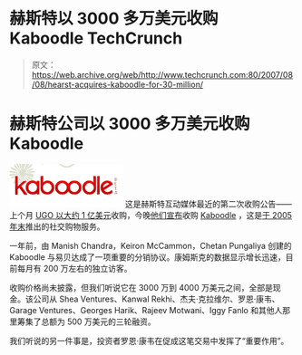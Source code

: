 # 赫斯特以 3000 多万美元收购 Kaboodle TechCrunch

> 原文：<https://web.archive.org/web/http://www.techcrunch.com:80/2007/08/08/hearst-acquires-kaboodle-for-30-million/>

# 赫斯特公司以 3000 多万美元收购 Kaboodle

[![](img/4d30b4584921c73830163961988a72e4.png)](https://web.archive.org/web/20221203183356/http://www.crunchbase.com/company/kaboodle) 这是赫斯特互动媒体最近的第二次收购公告——上个月 [UGO 以大约 1 亿美元](https://web.archive.org/web/20221203183356/http://www.beta.techcrunch.com/2007/07/24/ugo-acquired-by-hearst-should-be-announced-today/)收购，今晚[他们宣布](https://web.archive.org/web/20221203183356/http://online.wsj.com/article/SB118653834941191320.html)收购 [Kaboodle](https://web.archive.org/web/20221203183356/http://www.crunchbase.com/company/kaboodle/) ，这是[于 2005 年末](https://web.archive.org/web/20221203183356/http://www.beta.techcrunch.com/2005/10/25/kaboodle-launch-bookmarking-wiki/)推出的社交购物服务。

一年前，由 Manish Chandra，Keiron McCammon，Chetan Pungaliya 创建的 Kaboodle 与易贝达成了一项重要的分销协议。康姆斯克的数据显示增长迅速，目前每月有 200 万左右的独立访客。

收购价格尚未披露，但我们听说它在 3000 万到 4000 万美元之间，全部是现金。该公司从 Shea Ventures、Kanwal Rekhi、杰夫·克拉维尔、罗恩·康韦、Garage Ventures、Georges Harik、Rajeev Motwani、Iggy Fanlo 和其他人那里筹集了总额为 500 万美元的三轮融资。

我们听说的另一件事是，投资者罗恩·康韦在促成这笔交易中发挥了“重要作用”。